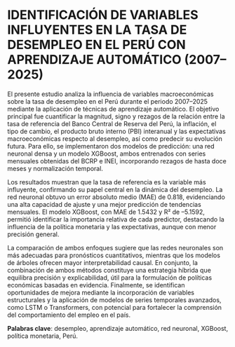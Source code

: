 # IDENTIFICACIÓN DE VARIABLES INFLUYENTES EN LA TASA DE DESEMPLEO EN EL PERÚ CON APRENDIZAJE AUTOMÁTICO (2007–2025)

El presente estudio analiza la influencia de variables macroeconómicas sobre la tasa de desempleo en el Perú durante el periodo 2007–2025 mediante la aplicación de técnicas de aprendizaje automático. El objetivo principal fue cuantificar la magnitud, signo y rezagos de la relación entre la tasa de referencia del Banco Central de Reserva del Perú, la inflación, el tipo de cambio, el producto bruto interno (PBI) interanual y las expectativas macroeconómicas respecto al desempleo, así como predecir su evolución futura. Para ello, se implementaron dos modelos de predicción: una red neuronal densa y un modelo XGBoost, ambos entrenados con series mensuales obtenidas del BCRP e INEI, incorporando rezagos de hasta doce meses y normalización temporal.

Los resultados muestran que la tasa de referencia es la variable más influyente, confirmando su papel central en la dinámica del desempleo. La red neuronal obtuvo un error absoluto medio (MAE) de 0.818, evidenciando una alta capacidad de ajuste y una mejor predicción de tendencias mensuales. El modelo XGBoost, con MAE de 1.5432 y R² de –5.1592, permitió identificar la importancia relativa de cada predictor, destacando la influencia de la política monetaria y las expectativas, aunque con menor precisión general.

La comparación de ambos enfoques sugiere que las redes neuronales son más adecuadas para pronósticos cuantitativos, mientras que los modelos de árboles ofrecen mayor interpretabilidad causal. En conjunto, la combinación de ambos métodos constituye una estrategia híbrida que equilibra precisión y explicabilidad, útil para la formulación de políticas económicas basadas en evidencia. Finalmente, se identifican oportunidades de mejora mediante la incorporación de variables estructurales y la aplicación de modelos de series temporales avanzados, como LSTM o Transformers, con potencial para fortalecer la comprensión del comportamiento del empleo en el país.

**Palabras clave**: desempleo, aprendizaje automático, red neuronal, XGBoost, política monetaria, Perú.
